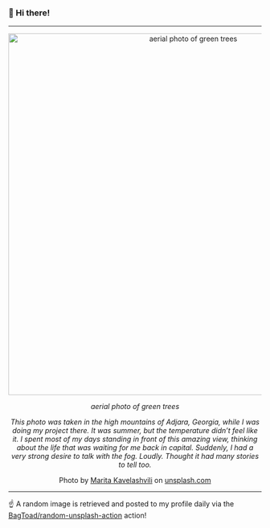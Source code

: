 ### 👋 Hi there!

----
<div align="center">
  <img width="720" src="https://images.unsplash.com/photo-1542273917363-3b1817f69a2d?crop=entropy&cs=tinysrgb&fit=max&fm=jpg&ixid=M3w1NTI0NDl8MHwxfHJhbmRvbXx8fHx8fHx8fDE3MDU4NzE0Njd8&ixlib=rb-4.0.3&q=80&w=1080" alt="aerial photo of green trees">
  
  <em>aerial photo of green trees</em>
  
  <em>This photo was taken in the high mountains of Adjara, Georgia, while I was doing my project there. It was summer, but the temperature didn’t feel like it. I spent most of my days standing in front of this amazing view, thinking about the life that was waiting for me back in capital. Suddenly, I  had a very strong desire to talk with the fog. Loudly. Thought it had many stories to tell too.</em>
  
  Photo by [Marita Kavelashvili](null) on [unsplash.com](https://unsplash.com/)
</div>

----

☝️ A random image is retrieved and posted to my profile daily via the [BagToad/random-unsplash-action](https://github.com/BagToad/random-unsplash-action) action!
